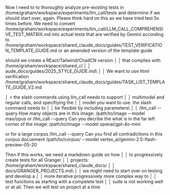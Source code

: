 





Now I need to to thoroughly analyze pre-existing tests in /home/graham/workspace/experiments/llm_call/tests
and determine if we should start over, again. Please think hard on this as we have tried test 5x times before. We need to convert 
/home/graham/workspace/experiments/llm_call/LLM_CALL_COMPREHENSIVE_TEST_MATRIX.md into actual tests that are verified by Gemini according to 
/home/graham/workspace/shared_claude_docs/guides/TEST_VERIFICATION_TEMPLATE_GUIDE.md or an amended version of the template guide






should we create a REact/Tailwind/ChadCN version     │
│   that complies with /home/graham/workspace/shared_cl  │
│   aude_docs/guides/2025_STYLE_GUIDE.md\                │
│   We want to use html verification    
/home/graham/workspace/shared_claude_docs/guides/TASK_LIST_TEMPLATE_GUIDE_V2.md



│ > the slash commands using llm_call needs to support   │
│   multimodal and regular calls, and specifiying the    │
│   model you want to use. the slash command needs to    │
│   be flexible by including parameters\                 │
│   /llm_call --query How many objects are in this image: /path/to/image --model max/opus
or
/llm_call --query Can you decribe the what is in the far left corner of the image: /path/to/image --model openai/gpt-4o-mini

or for a large corpus
/llm_call --query Can you find all contradictions in this corpus docuement /path/to/corpus/ --model vertex_ai/gemini-2.5-flash-preview-05-20


Then if this works, we need a markdown guide on how   │
│   to progressively create tests for all Granger         │
│   projects: /home/graham/workspace/shared_claude_docs/  │
│   docs/GRANGER_PROJECTS.md\                             │
│   we might need to start over on testing and develop a  │
│   more iterative progressively more complex way to      │
│   test functions as starting with a compelete test      │
│   suite is not working well or at all. Then we will test 
 on project at a time     